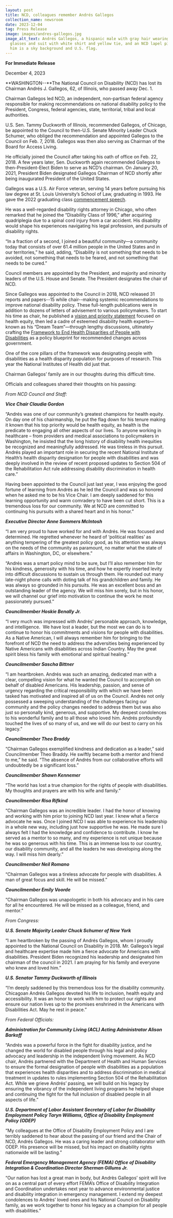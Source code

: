 ```yaml
---
layout: post
title: NCD, colleagues remember Andrés Gallegos
collection_name: newsroom
date: 2023-12-04
tag: Press Release
image: images/andres-gallegos.jpg
image_alt_text: Andrés Gallegos, a hispanic male with gray hair wearing dark
  glasses and suit with white shirt and yellow tie, and an NCD lapel pin. Behind
  him is a sky background and U.S. flag.
---
```

**For Immediate Release**

December 4, 2023

**WASHINGTON--**The National Council on Disability (NCD) has lost its Chairman Andrés J. Gallegos, 62, of Illinois, who passed away Dec. 1.

Chairman Gallegos led NCD, an independent, non-partisan federal agency responsible for making recommendations on national disability policy to the President, Congress, federal agencies, state, territorial, tribal and local authorities.

U.S. Sen. Tammy Duckworth of Illinois, recommended Gallegos, of Chicago, be appointed to the Council to then-U.S. Senate Minority Leader Chuck Schumer, who obliged the recommendation and appointed Gallegos to the Council on Feb. 7, 2018. Gallegos was then also serving as Chairman of the Board for Access Living.

He officially joined the Council after taking his oath of office on Feb. 22, 2018. A few years later, Sen. Duckworth again recommended Gallegos to then-President-Elect Biden to serve as NCD’s chairman. On January 20, 2021, President Biden designated Gallegos Chairman of NCD shortly after being inaugurated President of the United States.

Gallegos was a U.S. Air Force veteran, serving 14 years before pursuing his law degree at St. Louis University’s School of Law, graduating in 1993. He gave the 2022 graduating class [commencement speech](https://youtu.be/WkYANOLH29A?t=3588).

He was a well-regarded disability rights attorney in Chicago, who often remarked that he joined the “Disability Class of 1996,” after acquiring quadriplegia due to a spinal cord injury from a car accident. His disability would shape his experiences navigating his legal profession, and pursuits of disability rights.

“In a fraction of a second, I joined a beautiful community—a community today that consists of over 61.4 million people in the United States and in our territories,” he said, adding, “Disability is not something that needs to be avoided, not something that needs to be feared, and not something that needs to be cured.”

Council members are appointed by the President, and majority and minority leaders of the U.S. House and Senate. The President designates the chair of NCD.

Since Gallegos was appointed to the Council in 2018, NCD released 31 reports and papers--15 while chair--making systemic recommendations to improve national disability policy. These full-length publications were in addition to dozens of letters of advisement to various policymakers. To start his time as chair, he published a [vision and priority statement](https://ncd.gov/newsroom/2021/vision-and-priority-statement-ncd-chairman-gallegos) focused on health equity, then led a cadre of esteemed disability health experts—known as his “Dream Team”—through lengthy discussions, ultimately crafting the [Framework to End Health Disparities of People with Disabilities](https://ncd.gov/publications/2023/Framework-to-End-Health-Disparities-People-with-Disabilities) as a policy blueprint for recommended changes across government.

One of the core pillars of the framework was designating people with disabilities as a health disparity population for purposes of research. This year the National Institutes of Health did just that.

Chairman Gallegos’ family are in our thoughts during this difficult time.

Officials and colleagues shared their thoughts on his passing:

*From NCD Council and Staff:*

***Vice Chair Claudia Gordon***

“Andrés was one of our community’s greatest champions for health equity. On day one of his chairmanship, he put the flag down for his tenure making it known that his top priority would be health equity, as health is the predicate to engaging all other aspects of our lives. To anyone working in healthcare – from providers and medical associations to policymakers in Washington, he insisted that the long history of disability health inequities be recognized and meaningfully addressed. He was tireless in this pursuit. Andrés played an important role in securing the recent National Institute of Health’s health disparity designation for people with disabilities and was deeply involved in the review of recent proposed updates to Section 504 of the Rehabilitation Act rule addressing disability discrimination in health care.”

Having been appointed to the Council just last year, I was enjoying the good fortune of learning from Andrés as he led the Council and was so honored when he asked me to be his Vice Chair. I am deeply saddened for this learning opportunity and warm comradery to have been cut short. This is a tremendous loss for our community. We at NCD are committed to continuing his pursuits with a shared heart and in his honor.”

***Executive Director Anne Sommers McIntosh***

“I am very proud to have worked for and with Andrés. He was focused and determined. He regretted whenever he heard of ‘political realities’ as anything tempering of the greatest policy good, as his attention was always on the needs of the community as paramount, no matter what the state of affairs in Washington, DC, or elsewhere.”

“Andrés was a smart policy mind to be sure, but I’ll also remember him for his kindness, generosity with his time, and how he expertly inserted levity into difficult discussions to sustain us through them. He rounded out many late-night phone calls with doting talk of his grandchildren and family. He was always so grounded in his pursuits. He was an excellent boss and an outstanding leader of the agency. We will miss him sorely, but in his honor, we will channel our grief into motivation to continue the work he most passionately pursued.”

***Councilmember Hoskie Benally Jr.***

“I very much was impressed with Andrés’ personable approach, knowledge, and intelligence.  We have lost a leader, but the most we can do is to continue to honor his commitments and visions for people with disabilities. As a Native American, I will always remember him for bringing to the forefront of NCD the need to address the adversities being experienced by Native Americans with disabilities across Indian Country. May the great spirit bless his family with emotional and spiritual healing.”  

***Councilmember Sascha Bittner***

“I am heartbroken. Andrés was such an amazing, dedicated man with a clear, compelling vision for what he wanted the Council to accomplish on behalf of disabled Americans. His leadership, passion, and sense of urgency regarding the critical responsibility with which we have been tasked has motivated and inspired all of us on the Council. Andrés not only possessed a sweeping understanding of the challenges facing our community and the policy changes needed to address them but was also just so personally kind, generous, and supportive. My deepest condolences to his wonderful family and to all those who loved him. Andrés profoundly touched the lives of so many of us, and we will do our best to carry on his legacy.”

***Councilmember Theo Braddy***

“Chairman Gallegos exemplified kindness and dedication as a leader,” said Councilmember Theo Braddy. He swiftly became both a mentor and friend to me,” he said. “The absence of Andrés from our collaborative efforts will undoubtedly be a significant loss.”

***Councilmember Shawn Kennemer***

“The world has lost a true champion for the rights of people with disabilities. My thoughts and prayers are with his wife and family.”

***Councilmember Risa Rifkind***

“Chairman Gallegos was an incredible leader. I had the honor of knowing and working with him prior to joining NCD last year. I knew what a fierce advocate he was. Once I joined NCD I was able to experience his leadership in a whole new way, including just how supportive he was. He made sure I always felt I had the knowledge and confidence to contribute. I know he served as a mentor to so many, and my experience is not unique because he was so generous with his time. This is an immense loss to our country, our disability community, and all the leaders he was developing along the way. I will miss him dearly.”

***Councilmember Neil Romano***

“Chairman Gallegos was a tireless advocate for people with disabilities. A man of great focus and skill. He will be missed.”

***Councilmember Emily Voorde***

“Chairman Gallegos was unapologetic in both his advocacy and in his care for all he encountered. He will be missed as a colleague, friend, and mentor.” 

*From Congress:*

***U.S. Senate Majority Leader Chuck Schumer of New York***

“I am heartbroken by the passing of Andrés Gallegos, whom I proudly appointed to the National Council on Disability in 2018. Mr. Gallegos’s legal and healthcare expertise made him a fierce advocate for Americans with disabilities. President Biden recognized his leadership and designated him chairman of the council in 2021. I am praying for his family and everyone who knew and loved him.”

***U.S. Senator Tammy Duckworth of Illinois***

“I’m deeply saddened by this tremendous loss for the disability community. Chicagoan Andrés Gallegos devoted his life to inclusion, health equity and accessibility. It was an honor to work with him to protect our rights and ensure our nation lives up to the promises enshrined in the Americans with Disabilities Act. May he rest in peace.”

*From Federal Officials:*

***Administration for Community Living (ACL) Acting Administrator Alison Barkoff***

“Andrés was a powerful force in the fight for disability justice, and he changed the world for disabled people through his legal and policy advocacy and leadership in the independent living movement. As NCD chair, Andrés partnered with the Department of Health and Human Services to ensure the formal designation of people with disabilities as a population that experiences health disparities and to address discrimination in medical treatment in updates to rules implementing Section 504 of the Rehabilitation Act. While we grieve Andrés’ passing, we will build on his legacy by ensuring the vibrancy of the independent living programs he helped shape and continuing the fight for the full inclusion of disabled people in all aspects of life.”

***U.S. Department of Labor Assistant Secretary of Labor for Disability Employment Policy Taryn Williams, Office of Disability Employment Policy (ODEP)***

“My colleagues at the Office of Disability Employment Policy and I are terribly saddened to hear about the passing of our friend and the Chair of NCD, Andrés Gallegos. He was a caring leader and strong collaborator with ODEP. His presence will be missed, but his impact on disability rights nationwide will be lasting.” 

***Federal Emergency Management Agency (FEMA) Office of Disability Integration & Coordination Director Sherman Gillums Jr.***

“Our nation has lost a great man in body, but Andrès Gallegos’ spirit will live on as a central part of every effort FEMA’s Office of Disability Integration and Coordination undertakes next year to advance environmental justice and disability integration in emergency management. I extend my deepest condolences to Andrès’ loved ones and his National Council on Disability family, as we work together to honor his legacy as a champion for all people with disabilities.”